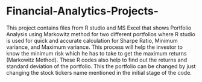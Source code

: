 # Financial-Analytics-Projects-
This project contains files from R studio and MS Excel that shows Portfolio Analysis using Markowitz method for two different portfolios where R studio is used for quick and accurate calculation for Sharpe Ratio, Minimum variance, and Maximum variance. This process will help the investor to know the minimum risk which he has to take to get the maximum returns (Markowitz Method). These R codes also help to find out the returns and standard deviation of the portfolio. 
This the portfolio can be changed by just changing the stock tickers name mentioned in the initial stage of the code. 

